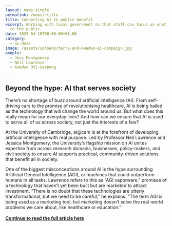```yaml
---
layout: news-single
permalink: /news/:title
title: Connecting AI to public benefit
excerpt: Working with local government so that staff can focus on what matters
  to the public.
date: 2025-04-18T00:00:00+01:00
category:
  - ai-deas
image: /assets/uploads/terry-and-kwadwo-ai-campaign.jpg
people:
  - Jess Montgomery
  - Neil Lawrence
  - Kwadwo Oti-Sarpong
---
```

## Beyond the hype: AI that serves society

There’s no shortage of buzz around artificial intelligence (AI). From self-driving cars to the promise of revolutionising healthcare, AI is being hailed as the technology that will change the world around us. But what does this really mean for our everyday lives? And how can we ensure that AI is used to serve all of us across society, not just the interests of a few?

At the University of Cambridge, ai@cam is at the forefront of developing artificial intelligence with real purpose. Led by Professor Neil Lawrence and Jessica Montgomery, the University’s flagship mission on AI unites expertise from across research domains, businesses, policy-makers, and civil society to ensure AI supports practical, community-driven solutions that benefit all in society.

One of the biggest misconceptions around AI is the hype surrounding Artificial General Intelligence (AGI), or machines that could outperform humans in all tasks. Lawrence refers to this as “AGI vaporware,” promises of a technology that haven’t yet been built but are marketed to attract investment. “There is no doubt that these technologies are utterly transformational, but we need to be careful,” he explains. “The term AGI is being used as a marketing tool, but marketing doesn’t solve the real-world problems we care about, like healthcare or education.”\
\
**[Continue to read the full article here](https://www.cam.ac.uk/stories/ai-and-public-benefit)**